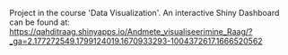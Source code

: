 Project in the course 'Data Visualization'. An interactive Shiny Dashboard can be found at: https://qahditraag.shinyapps.io/Andmete_visualiseerimine_Raag/?_ga=2.177272549.1799124019.1670933293-1004372617.1666520562

